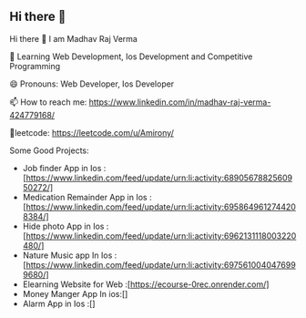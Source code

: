 ## Hi there 👋

Hi there 👋 I am Madhav Raj Verma

🌱 Learning Web Development, Ios Development and Competitive Programming

😄 Pronouns: Web Developer, Ios Developer

📫 How to reach me: https://www.linkedin.com/in/madhav-raj-verma-424779168/

🔗leetcode: https://leetcode.com/u/Amirony/

Some Good Projects: 
- Job finder App in Ios  :[https://www.linkedin.com/feed/update/urn:li:activity:6890567882560950272/] 
- Medication Remainder App in Ios :[https://www.linkedin.com/feed/update/urn:li:activity:6958649612744208384/]
- Hide photo App in Ios : [https://www.linkedin.com/feed/update/urn:li:activity:6962131118003220480/]
- Nature Music app In Ios :[https://www.linkedin.com/feed/update/urn:li:activity:6975610040476999680/] 
- Elearning Website  for Web :[https://ecourse-0rec.onrender.com/]
- Money Manger App In ios:[]
- Alarm App in Ios :[]
